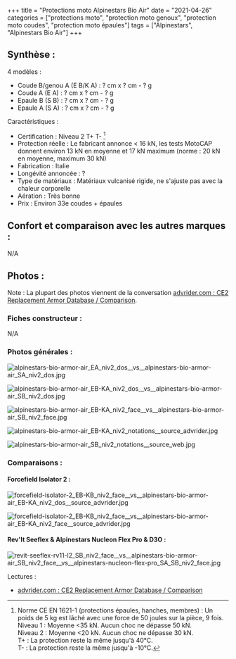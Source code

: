 +++
title = "Protections moto Alpinestars Bio Air"
date = "2021-04-26"
categories = ["protections moto", "protection moto genoux", "protection moto coudes", "protection moto épaules"]
tags = ["Alpinestars", "Alpinestars Bio Air"]
+++

Synthèse :
----------

4 modèles :

- Coude B/genou A (E B/K A) : ? cm x ? cm - ? g
- Coude A (E A) : ? cm x ? cm - ? g
- Epaule B (S B) : ? cm x ? cm - ? g
- Epaule A (S A) : ? cm x ? cm - ? g

Caractéristiques :

- Certification : Niveau 2 T+ T- [^1]
- Protection réelle : Le fabricant annonce < 16 kN, les tests MotoCAP donnent environ 13 kN en moyenne et 17 kN maximum (norme : 20 kN en moyenne, maximum 30 kN)
- Fabrication : Italie
- Longévité annoncée : ?
- Type de matériaux : Matériaux vulcanisé rigide, ne s'ajuste pas avec la chaleur corporelle
- Aération :	Très bonne
- Prix : Environ 33e coudes + épaules


Confort et comparaison avec les autres marques : 
------------------------------------------------

N/A

Photos :
--------

Note : La plupart des photos viennent de la conversation [advrider.com : CE2 Replacement Armor Database / Comparison](https://advrider.com/f/threads/ce2-replacement-armor-database-comparison.1466522/).

### Fiches constructeur :

N/A


### Photos générales :

![alpinestars-bio-armor-air_EA_niv2_dos__vs__alpinestars-bio-armor-air_SA_niv2_dos.jpg](alpinestars-bio-armor-air_EA_niv2_dos__vs__alpinestars-bio-armor-air_SA_niv2_dos.jpg)

![alpinestars-bio-armor-air_EB-KA_niv2_dos__vs__alpinestars-bio-armor-air_SB_niv2_dos.jpg](alpinestars-bio-armor-air_EB-KA_niv2_dos__vs__alpinestars-bio-armor-air_SB_niv2_dos.jpg)

![alpinestars-bio-armor-air_EB-KA_niv2_face__vs__alpinestars-bio-armor-air_SB_niv2_face.jpg](alpinestars-bio-armor-air_EB-KA_niv2_face__vs__alpinestars-bio-armor-air_SB_niv2_face.jpg)

![alpinestars-bio-armor-air_EB-KA_niv2_notations__source_advrider.jpg](alpinestars-bio-armor-air_EB-KA_niv2_notations__source_advrider.jpg)

![alpinestars-bio-armor-air_SB_niv2_notations__source_web.jpg](alpinestars-bio-armor-air_SB_niv2_notations__source_web.jpg)



### Comparaisons :

#### Forcefield Isolator 2 :

![forcefield-isolator-2_EB-KB_niv2_face__vs__alpinestars-bio-armor-air_EB-KA_niv2_dos__source_advrider.jpg](forcefield-isolator-2_EB-KB_niv2_face__vs__alpinestars-bio-armor-air_EB-KA_niv2_dos__source_advrider.jpg)

![forcefield-isolator-2_EB-KB_niv2_face__vs__alpinestars-bio-armor-air_EB-KA_niv2_face__source_advrider.jpg](forcefield-isolator-2_EB-KB_niv2_face__vs__alpinestars-bio-armor-air_EB-KA_niv2_face__source_advrider.jpg)


#### Rev'It Seeflex & Alpinestars Nucleon Flex Pro & D3O :

![revit-seeflex-rv11-l2_SB_niv2_face__vs__alpinestars-bio-armor-air_SB_niv2_face__vs__alpinestars-nucleon-flex-pro_SA_SB_niv2_face.jpg](revit-seeflex-rv11-l2_SB_niv2_face__vs__alpinestars-bio-armor-air_SB_niv2_face__vs__alpinestars-nucleon-flex-pro_SA_SB_niv2_face.jpg)


Lectures :

- [advrider.com : CE2 Replacement Armor Database / Comparison](https://advrider.com/f/threads/ce2-replacement-armor-database-comparison.1466522/)


[^1]: Norme CE EN 1621-1 (protections épaules, hanches, membres) : Un poids de 5 kg est lâché avec une force de 50 joules sur la pièce, 9 fois.<br />
Niveau 1 : Moyenne <35 kN. Aucun choc ne dépasse 50 kN.<br />
Niveau 2 : Moyenne <20 kN. Aucun choc ne dépasse 30 kN.<br />
T+ : La protection reste la même jusqu'à 40°C.<br />
T- : La protection reste la même jusqu'à -10°C.